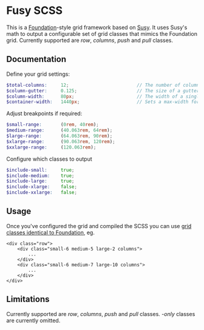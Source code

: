 Fusy SCSS
===========================

This is a [Foundation](http://foundation.zurb.com)-style grid framework based on [Susy](http://susy.oddbird.net).
It uses Susy's math to output a configurable set of grid classes that mimics the Foundation grid.
Currently supported are _row_, _columns_, _push_ and _pull_ classes.


Documentation
-------------


Define your grid settings:
```scss
$total-columns: 	12; 						// The number of columns in your grid
$column-gutter:		0.125; 						// The size of a gutter in relation to a single column (e.g. 0.125 = 1/8th)
$column-width:		80px; 						// The width of a single column (px)
$container-width: 	1440px;						// Sets a max-width for the container (px)
```


Adjust breakpoints if required:
```scss
$small-range: 		(0rem, 40rem);
$medium-range: 		(40.063rem, 64rem);
$large-range: 		(64.063rem, 90rem);
$xlarge-range: 		(90.063rem, 120rem);
$xxlarge-range: 	(120.063rem);
```


Configure which classes to output
```scss
$include-small: 	true;
$include-medium: 	true;
$include-large: 	true;
$include-xlarge: 	false;
$include-xxlarge: 	false;
```

Usage
-----

Once you've configured the grid and compiled the SCSS you can use [grid classes identical to Foundation](http://foundation.zurb.com/sites/docs/grid.html), eg.
```
<div class="row">
    <div class="small-6 medium-5 large-2 columns">
        ...
    </div>
    <div class="small-6 medium-7 large-10 columns">
        ...
    </div>
</div>
```

Limitations
-----------
Currently supported are _row_, _columns_, _push_ and _pull_ classes.
_-only_ classes are currently omitted.
